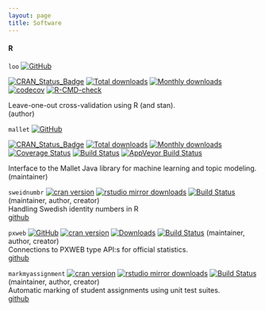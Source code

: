 ```yaml
---
layout: page
title: Software
---
```


#### R

`loo` [![GitHub](https://d33wubrfki0l68.cloudfront.net/57b49d06f9d21448da7139f8f6a1addb9942b720/4f69a/images/users/github.svg)](https://github.com/stan-dev/loo) <br/>
<!-- badges: start -->
[![CRAN_Status_Badge](https://www.r-pkg.org/badges/version/loo?color=blue)](https://cran.r-project.org/web/packages/loo)
[![Total downloads](http://cranlogs.r-pkg.org/badges/grand-total/loo)](https://cran.r-project.org/web/packages/loo) 
[![Monthly downloads](https://cranlogs.r-pkg.org/badges/loo?color=blue)](https://cran.r-project.org/web/packages/loo) 
[![codecov](https://codecov.io/gh/stan-dev/loo/branch/master/graph/badge.svg)](https://codecov.io/github/stan-dev/loo?branch=master)
[![R-CMD-check](https://github.com/stan-dev/loo/workflows/R-CMD-check/badge.svg)](https://github.com/stan-dev/loo/actions)
<!-- badges: end -->
Leave-one-out cross-validation using R (and stan).<br/>
(author) <br/>

`mallet` [![GitHub](https://d33wubrfki0l68.cloudfront.net/57b49d06f9d21448da7139f8f6a1addb9942b720/4f69a/images/users/github.svg)](https://github.com/MansMeg/Rmallet) <br/>
<!-- badges: start -->
[![CRAN_Status_Badge](http://www.r-pkg.org/badges/version/mallet)](http://cran.rstudio.com/web/packages/mallet)
[![Total downloads](http://cranlogs.r-pkg.org/badges/grand-total/mallet)](https://cran.r-project.org/web/packages/mallet) 
[![Monthly downloads](https://cranlogs.r-pkg.org/badges/mallet?color=blue)](https://cran.r-project.org/web/packages/mallet) 
[![Coverage Status](https://coveralls.io/repos/MansMeg/RMallet/badge.svg)](https://coveralls.io/r/MansMeg/RMallet) 
[![Build Status](https://travis-ci.org/MansMeg/RMallet.svg?branch=master)](https://travis-ci.org/MansMeg/RMallet)
[![AppVeyor Build Status](https://ci.appveyor.com/api/projects/status/github/MansMeg/RMallet?branch=master&svg=true)](https://ci.appveyor.com/project/MansMeg/RMallet)
<!-- badges: end -->
Interface to the Mallet Java library for machine learning and topic modeling. <br/>
(maintainer) <br/>


`sweidnumbr` [![cran version](http://www.r-pkg.org/badges/version/sweidnumbr)](http://cran.rstudio.com/web/packages/sweidnumbr)  [![rstudio mirror downloads](http://cranlogs.r-pkg.org/badges/grand-total/sweidnumbr)](https://github.com/metacran/cranlogs.app) [![Build Status](https://travis-ci.org/rOpenGov/sweidnumbr.svg?branch=master)](https://travis-ci.org/rOpenGov/sweidnumbr) (maintainer, author, creator) <br/>
Handling Swedish identity numbers in R <br/>
[github](https://github.com/ropengov/sweidnumbr)


`pxweb` [![GitHub](https://d33wubrfki0l68.cloudfront.net/57b49d06f9d21448da7139f8f6a1addb9942b720/4f69a/images/users/github.svg)](https://github.com/rOpenGov/pxweb) [![cran version](http://www.r-pkg.org/badges/version/pxweb)](http://cran.rstudio.com/web/packages/pxweb)
[![Downloads](http://cranlogs.r-pkg.org/badges/pxweb)](https://cran.r-project.org/package=pxweb) [![Build Status](https://travis-ci.org/rOpenGov/pxweb.svg?branch=master)](https://travis-ci.org/rOpenGov/pxweb) (maintainer, author, creator) <br/>
Connections to PXWEB type API:s for official statistics.<br/>
[github](https://github.com/ropengov/pxweb)


`markmyassignment` [![cran version](http://www.r-pkg.org/badges/version/markmyassignment)](http://cran.rstudio.com/web/packages/markmyassignment) [![rstudio mirror downloads](http://cranlogs.r-pkg.org/badges/grand-total/markmyassignment)](https://github.com/metacran/cranlogs.app) [![Build Status](https://travis-ci.org/MansMeg/markmyassignment.svg?branch=master)](https://travis-ci.org/MansMeg/markmyassignment) (maintainer, author, creator) <br/>
Automatic marking of student assignments using unit test suites.<br/>
[github](https://github.com/MansMeg/markmyassignment)
